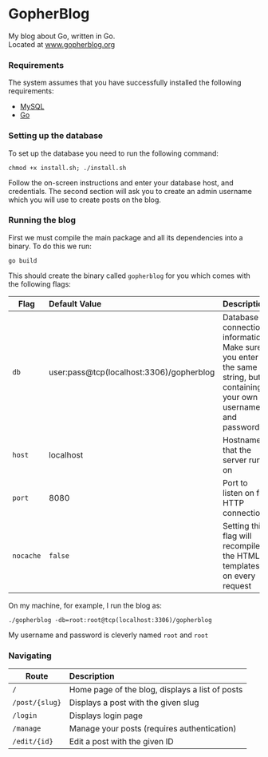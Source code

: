 GopherBlog
==========

My blog about Go, written in Go.  
Located at www.gopherblog.org

### Requirements

The system assumes that you have successfully installed the following requirements:

* [MySQL](http://dev.mysql.com/doc/refman/5.1/en/installing.html)
* [Go](https://golang.org/doc/install)

### Setting up the database

To set up the database you need to run the following command:

`chmod +x install.sh; ./install.sh`

Follow the on-screen instructions and enter your database host, and credentials. The second section will ask you to create an admin username which you will use to create posts on the blog.

### Running the blog

First we must compile the main package and all its dependencies into a binary. To do this we run:

`go build`

This should create the binary called `gopherblog` for you which comes with the following flags:

| Flag         | Default Value                              | Description                                     |
| ------------- |:------------------------------------------|:------------------------------------------------|
| `db`           | user:pass@tcp(localhost:3306)/gopherblog | Database connection information. Make sure you enter the same string, but containing your own username and password  |
| `host`           | localhost | Hostname that the server runs on |
| `port`           | 8080 | Port to listen on for HTTP connections |
| `nocache`        | `false` | Setting this flag will recompile the HTML templates on every request |

On my machine, for example, I run the blog as:

`./gopherblog -db=root:root@tcp(localhost:3306)/gopherblog`

My username and password is cleverly named `root` and `root`

### Navigating

| Route         | Description                                     |
| ------------- |:------------------------------------------------|
| `/`           | Home page of the blog, displays a list of posts |
| `/post/{slug}`| Displays a post with the given slug             |
| `/login`      | Displays login page                             |
| `/manage`     | Manage your posts (requires authentication)     |
| `/edit/{id}`  | Edit a post with the given ID                   |
